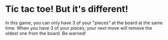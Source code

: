 # Tic tac toe! But it's different!

In this game, you can only have 3 of your "pieces" at the board at the same time. When you have 3 of your pieces, your next move will remove the oldest one from the board. Be warned!